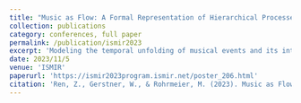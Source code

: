 ```yaml
---
title: "Music as Flow: A Formal Representation of Hierarchical Processes in Music"
collection: publications
category: conferences, full paper
permalink: /publication/ismir2023
excerpt: 'Modeling the temporal unfolding of musical events and its interpretation in terms of hierarchical relations is a common theme in music theory, cognition, and composition. To faithfully encode such relations, we need an elegant way to represent both the semantics of prolongation, where a single event is elaborated into multiple events, and process, where the connection from one event to another is elaborated into multiple connections. In existing works, trees are used to capture the former and graphs for the latter. Each such model has the potential to either encode relations between events (eg, an event being a repetition of another), or relations between processes (eg, two consecutive steps making up a larger skip), but not both together explicitly. To model meaningful relations between musical events and processes and combine the semantic expressiveness of trees and graphs, we propose a structured representation using algebraic datatype (ADT) with dependent type. We demonstrate its applications towards encoding functional interpretations of harmonic progressions, and large scale organizations of key regions. This paper offers two contributions. First, we provide a novel unifying hierarchical framework for musical processes and events. Second, we provide a structured data type encoding such interpretations, which could facilitate computational approaches in music theory and generation.'
date: 2023/11/5
venue: 'ISMIR'
paperurl: 'https://ismir2023program.ismir.net/poster_206.html'
citation: 'Ren, Z., Gerstner, W., & Rohrmeier, M. (2023). Music as Flow: A Formal Representation of Hierarchical Processes in Music. In ISMIR (pp. 627-633).'
---
```



